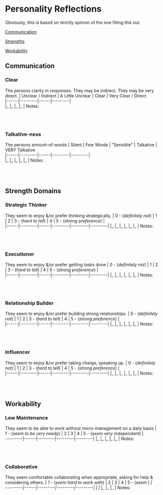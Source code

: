 # Personality Reflections

Obviously, this is based on strictly opinion of the one filling this out.

[Communication](#communication)

[Strengths](#strengths-domains)

[Workability](#workability)

## Communication

### Clear

The persons clarity in responses. They may be indirect. They may be very direct.
| Unclear / Indirect | A Little Unclear | Clear | Very Clear / Direct  
|------|---------|------|---------|  
|_ |_ |_ |_ |
Notes:
<br>  
<br>
<br>

### Talkative-ness

The persons amount-of-words
| Silent | Few Words | "Sensible" | Talkative | VERY Talkative  
|------|---------|------|---------|---------|  
|_ |_ |_ |_ |\_ |
Notes:
<br>  
<br>
<br>

## Strength Domains

### Strategic Thinker

They seem to enjoy &/or prefer thinking strategically.
| 0 - (_definitely not_) | 1 | 2 | 3 - (_hard to tell_) | 4 | 5 - (_strong preference_) |  
|------|---------|------|---------|---------|---------|
|_ |_ |_ |_ |_ |_ |
Notes:
<br>  
<br>
<br>

### Executioner

They seem to enjoy &/or prefer getting tasks done
| 0 - (_definitely not_) | 1 | 2 | 3 - (_hard to tell_) | 4 | 5 - (_strong preference_) |  
|------|---------|------|---------|---------|---------|
|_ |_ |_ |_ |_ |_ |
Notes:
<br>  
<br>
<br>

### Relationship Builder

They seem to enjoy &/or prefer building strong relationships.
| 0 - (_definitely not_) | 1 | 2 | 3 - (_hard to tell_) | 4 | 5 - (_strong preference_) |  
|------|---------|------|---------|---------|---------|
|_ |_ |_ |_ |_ |_ |
Notes:
<br>  
<br>
<br>

### Influencer

They seem to enjoy &/or prefer taking charge, speaking up.
| 0 - (_definitely not_) | 1 | 2 | 3 - (_hard to tell_) | 4 | 5 - (_strong preference_) |  
|------|---------|------|---------|---------|---------|
|_ |_ |_ |_ |_ |_ |
Notes:
<br>  
<br>
<br>

## Workability

### Low Maintenance

They seem to be able to work without micro-management on a daily basis
| 1 - (_seem to be very needy_) | 2 | 3 | 4 | 5 - (_seem very independant_) |  
---------|------|---------|---------|---------|
|_ |_ |_ |_ |\_ |
Notes:
<br>  
<br>
<br>

### Collaborative

They seem comfortable collaborating when appropriate, asking for help & considering others.
| 1 - (_seem hard to work with_) | 2 | 3 | 4 | 5 - (_seem _) |  
---------|------|---------|---------|---------|
|_ |_ |_ |_ |\_ |
Notes:
<br>  
<br>
<br>
